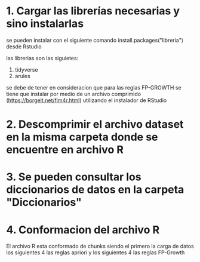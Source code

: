 # 1. Cargar las librerías necesarias y sino instalarlas 

se pueden instalar con el siguiente comando install.packages("libreria") desde Rstudio

las librerias son las siguietes:

1. tidyverse
2. arules

se debe de tener en consideracion que para las reglas FP-GROWTH se tiene que instalar por medio de un archivo comprimido (https://borgelt.net/fim4r.html) utilizando el instalador de RStudio 

# 2. Descomprimir el archivo dataset en la misma carpeta donde se encuentre en archivo R

# 3. Se pueden consultar los diccionarios de datos en la carpeta "Diccionarios"

# 4. Conformacion del archivo R

El archivo R esta conformado de chunks siendo el primero la carga de datos los siguientes 4 las reglas apriori y los siguientes 4 las reglas FP-Growth
